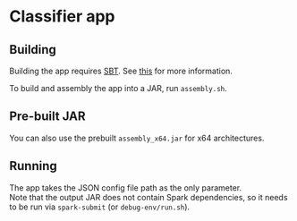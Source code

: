 # Classifier app

## Building

Building the app requires [SBT](https://www.scala-sbt.org/). See [this](https://www.scala-sbt.org/download.html) for more information.

To build and assembly the app into a JAR, run `assembly.sh`.

## Pre-built JAR

You can also use the prebuilt `assembly_x64.jar` for x64 architectures.

## Running

The app takes the JSON config file path as the only parameter.  
Note that the output JAR does not contain Spark dependencies, so it needs to be run via `spark-submit` (or `debug-env/run.sh`).